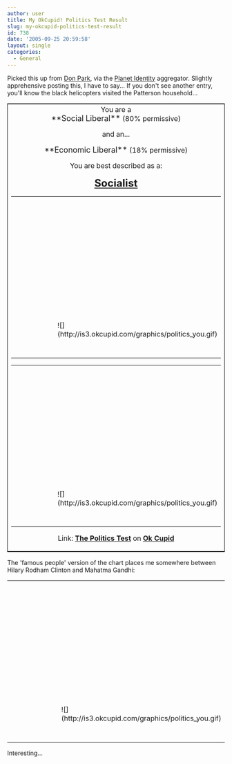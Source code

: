 ```yaml
---
author: user
title: My OkCupid! Politics Test Result
slug: my-okcupid-politics-test-result
id: 738
date: '2005-09-25 20:59:58'
layout: single
categories:
  - General
---
```


Picked this up from [Don Park](http://www.docuverse.com/blog/donpark/), via the [Planet Identity](http://planetidentity.org) aggregator. Slightly apprehensive posting this, I have to say... If you don't see another entry, you'll know the black helicopters visited the Patterson household...  

<table style="border:1px solid black">

<tbody>

<tr>

<td align="center"><font size="3">You are a

<center>  
<font size="4">**Social Liberal**</font>  
<font shmolor="#a8a8a8" size="3">(80% permissive)</font>  
</center>

and an...

<center>  
<font size="4">**Economic Liberal**</font>  
<font shmolor="#a8a8a8" size="3">(18% permissive)</font>  
</center>

You are best described as a:  

 <font size="+2"><u><center>**Socialist**</center></u></font></font>   

<table id="thetable" name="thetable" background="http://is3.okcupid.com/graphics/politics/chart_political.gif" border="0" cellpadding="0" cellspacing="0" height="375" width="375">

<tbody>

<tr height="287">

<td width="281"></td>

<td width="93"></td>

</tr>

<tr height="87">

<td width="281"></td>

<td align="left" valign="top" width="93">![](http://is3.okcupid.com/graphics/politics_you.gif)</td>

</tr>

</tbody>

</table>

<table id="thetable" name="thetable" background="http://is3.okcupid.com/graphics/politics/chart_basic.jpg" border="0" cellpadding="0" cellspacing="0" height="375" width="375">

<tbody>

<tr height="287">

<td width="281"></td>

<td width="93"></td>

</tr>

<tr height="87">

<td width="281"></td>

<td align="left" valign="top" width="93">![](http://is3.okcupid.com/graphics/politics_you.gif)</td>

</tr>

</tbody>

</table>

Link: [**The Politics Test**](http://www.okcupid.com/politics) on [**Ok Cupid**](http://www.okcupid.com)</td>

</tr>

</tbody>

</table>

The 'famous people' version of the chart places me somewhere between Hilary Rodham Clinton and Mahatma Gandhi:  

<table id="thetable" name="thetable" background="http://is3.okcupid.com/graphics/politics/chart_famous.jpg" border="0" cellpadding="0" cellspacing="0" height="375" width="375">

<tbody>

<tr height="287">

<td width="281"></td>

<td width="93"></td>

</tr>

<tr height="87">

<td width="281"></td>

<td align="left" valign="top" width="93">![](http://is3.okcupid.com/graphics/politics_you.gif)</td>

</tr>

</tbody>

</table>

Interesting...